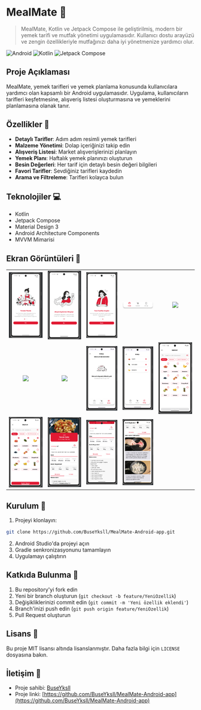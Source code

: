 # MealMate 🍳

> MealMate, Kotlin ve Jetpack Compose ile geliştirilmiş, modern bir yemek tarifi ve mutfak yönetimi uygulamasıdır. Kullanıcı dostu arayüzü ve zengin özellikleriyle mutfağınızı daha iyi yönetmenize yardımcı olur.

![Android](https://img.shields.io/badge/Android-3DDC84?style=for-the-badge&logo=android&logoColor=white)
![Kotlin](https://img.shields.io/badge/Kotlin-0095D5?style=for-the-badge&logo=kotlin&logoColor=white)
![Jetpack Compose](https://img.shields.io/badge/Jetpack%20Compose-4285F4?style=for-the-badge&logo=jetpack-compose&logoColor=white)

## Proje Açıklaması
MealMate, yemek tarifleri ve yemek planlama konusunda kullanıcılara yardımcı olan kapsamlı bir Android uygulamasıdır. Uygulama, kullanıcıların tarifleri keşfetmesine, alışveriş listesi oluşturmasına ve yemeklerini planlamasına olanak tanır.

## Özellikler 🌟
- **Detaylı Tarifler**: Adım adım resimli yemek tarifleri
- **Malzeme Yönetimi**: Dolap içeriğinizi takip edin
- **Alışveriş Listesi**: Market alışverişlerinizi planlayın
- **Yemek Planı**: Haftalık yemek planınızı oluşturun
- **Besin Değerleri**: Her tarif için detaylı besin değeri bilgileri
- **Favori Tarifler**: Sevdiğiniz tarifleri kaydedin
- **Arama ve Filtreleme**: Tarifleri kolayca bulun

## Teknolojiler 💻
- Kotlin
- Jetpack Compose
- Material Design 3
- Android Architecture Components
- MVVM Mimarisi

## Ekran Görüntüleri 📱

| | | | | |
| :---: | :---: | :---: | :---: | :---: |
| <img src="./screenshots/baslangic_1.png" width="150"> | <img src="./screenshots/baslangic_2.png" width="150"> | <img src="./screenshots/baslangic_3.png" width="150"> | <img src="./screenshots/navigasyon.png" width="150"> | <img src="./screenshots/ana_ekran.png" width="150"> |
| <img src="./screenshots/ana_ekram2.png" width="150"> | <img src="./screenshots/ana_ekra3.png" width="150"> | <img src="./screenshots/dolap_bos.png" width="150"> | <img src="./screenshots/dolap_dolu.png" width="150"> | <img src="./screenshots/market.png" width="150"> |
| <img src="./screenshots/urunler_secileyken.png" width="150"> | <img src="./screenshots/recipe_detail.png" width="150"> | <img src="./screenshots/Malzemeler%20ekrani.png" width="150"> | <img src="./screenshots/adim_adim_talimatlari.png" width="150"> | |

## Kurulum 🔧
1. Projeyi klonlayın:
```bash
git clone https://github.com/BuseYksll/MealMate-Android-app.git
```
2. Android Studio'da projeyi açın
3. Gradle senkronizasyonunu tamamlayın
4. Uygulamayı çalıştırın

## Katkıda Bulunma 🤝
1. Bu repository'yi fork edin
2. Yeni bir branch oluşturun (`git checkout -b feature/YeniOzellik`)
3. Değişikliklerinizi commit edin (`git commit -m 'Yeni özellik eklendi'`)
4. Branch'inizi push edin (`git push origin feature/YeniOzellik`)
5. Pull Request oluşturun

## Lisans 📄
Bu proje MIT lisansı altında lisanslanmıştır. Daha fazla bilgi için `LICENSE` dosyasına bakın.

## İletişim 📧
- Proje sahibi: [BuseYksll](https://github.com/BuseYksll)
- Proje linki: [https://github.com/BuseYksll/MealMate-Android-app](https://github.com/BuseYksll/MealMate-Android-app)